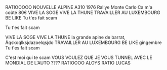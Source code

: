 RATIOOOOO
NOUVELLE ALPINE A310 1976 Rallye Monte Carlo
Ca m'a coûté 80€
VIVE LA SOGE
VIVE LA THUNE
TRAVAILLER AU LUXEMBOURG BE LIKE
Tu t'es fait scam

Tu t'es fait scam

VIVE LA SOGE
VIVE LA THUNE la grande apine de barrat,   Âqskoqlksjdazoelqsjdo
TRAVAILLER AU LUXEMBOURG BE LIKE gingembre
Tu t'es fait scam

C'est moi qui te scam 
VOUS VOULEZ QUE JE VOUS TUNNEL AVEC LE MONDIAL DE L'AUTO ????
RATIOOOO ALOYS 
RATIO LUCAS
